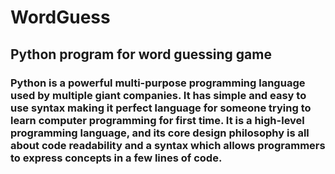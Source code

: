 # WordGuess
## Python program for word guessing game

### Python is a powerful multi-purpose programming language used by multiple giant companies. It has simple and easy to use syntax making it perfect language for someone trying to learn computer programming for first time. It is a high-level programming language, and its core design philosophy is all about code readability and a syntax which allows programmers to express concepts in a few lines of code.

